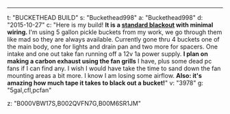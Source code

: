 ---
t: "BUCKETHEAD BUILD"
s: "Buckethead998"
a: "Buckethead998"
d: "2015-10-27"
c: "Here is my build! <strong>It is a <a href='http://www.reddit.com/r/SpaceBuckets/comments/1t590b/complete_build_guide_for_a_blackout_space_bucket/'>standard blackout</a> with minimal wiring. </strong>I'm using 5 gallon pickle buckets from my work, we go through them like mad so they are always available. Currently gone thru 4 buckets one of the main body, one for lights and drain pan and two more for spacers. One intake and one out take fan running off a 12v 1a power supply. <strong>I plan on making a carbon exhaust using the fan grills</strong> I have, plus some dead pc fans if I can find any. I wish I would have take the time to sand down the fan mounting areas a bit more. I know I am losing some airflow. <strong>Also: it's amazing how much tape it takes to black out a bucket!</strong>"
v: "3978"
g: "5gal,cfl,pcfan"

z: "B000VBW17S,B002QVFN7G,B00M6SR1JM"

